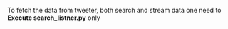 To fetch the data from tweeter, both search and stream data one need to **Execute search_listner.py** only
